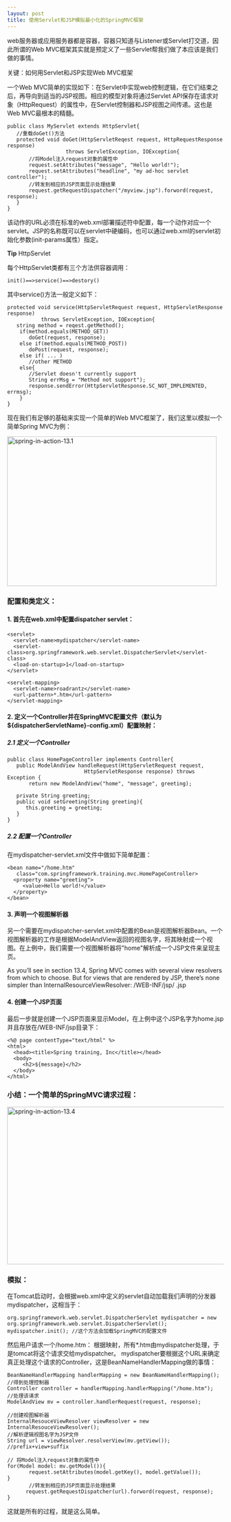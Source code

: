 ```yaml
---
layout: post
title: 使用Servlet和JSP模拟最小化的SpringMVC框架
---
```


 
web服务器或应用服务器都是容器，容器只知道与Listener或Servlet打交道，因此所谓的Web MVC框架其实就是预定义了一些Servlet帮我们做了本应该是我们做的事情。
 
关键：如何用Servlet和JSP实现Web MVC框架

一个Web MVC简单的实现如下：在Servlet中实现web控制逻辑，在它们结束之后，再导向到适当的JSP视图。相应的模型对象将通过Servlet API保存在请求对象（HttpRequest）的属性中，在Servlet控制器和JSP视图之间传递。这也是Web MVC最根本的精髓。
   
    public class MyServlet extends HttpServlet{
       //重载doGet()方法
       protected void doGet(HttpServletReqest request, HttpRequestResponse response)
                       throws ServletException, IOException{
           //将Model注入request对象的属性中
           request.setAttributes("message", "Hello world!");
           request.setAttributes("headline", "my ad-hoc servlet controller");
           //转发到相应的JSP页面显示处理结果
           request.getRequestDispatcher("/myview.jsp").forword(request, response);
       }
    }
    
该动作的URL必须在标准的web.xml部署描述符中配置，每一个动作对应一个servlet。JSP的名称既可以在servlet中硬编码，也可以通过web.xml的servlet初始化参数(init-params属性）指定。

**Tip** HttpServlet

每个HttpServlet类都有三个方法供容器调用：

    init()==>service()==>destory()
    
其中service()方法一般定义如下：
    
    protected void service(HttpServletRequest request, HttpServletResponse response)
               throws ServletException, IOException{
       string method = reqest.getMethod();
        if(method.equals(METHOD_GET))
           doGet(request, response);
        else if(method.equals(METHOD_POST))
           doPost(request, response);
        else if( ... )
           //other METHOD
        else{
           //Servlet doesn't currently support
           String errMsg = "Method not support");
           response.sendError(HttpServletResponse.SC_NOT_IMPLEMENTED, errmsg);
        }
    }
 
现在我们有足够的基础来实现一个简单的Web MVC框架了，我们这里以模拟一个简单Spring MVC为例：

<a href="http://www.flickr.com/photos/arganzheng/9313955568/" title="spring-in-action-13.1 by arganzheng, on Flickr"><img src="http://farm8.staticflickr.com/7328/9313955568_13420b6e9c_o.jpg" width="487" height="347" alt="spring-in-action-13.1"></a>

### 配置和类定义：

#### 1. 首先在web.xml中配置dispatcher servlet：
    
    <servlet>
      <servlet-name>mydispatcher</servlet-name>
      <servlet-class>org.springframework.web.servlet.DispatcherServlet</servlet-class>
      <load-on-startup>1</load-on-startup>
    </servlet>
     
    <servlet-mapping>
      <servlet-name>roadrantz</servlet-name>
      <url-pattern>*.htm</url-pattern>
    </servlet-mapping>

#### 2. 定义一个Controller并在SpringMVC配置文件（默认为${dispatcherServletName}-config.xml）配置映射：
##### 2.1 定义一个Controller
    
    public class HomePageController implements Controller{
       public ModelAndView handleRequest(HttpServletRequest request,
                             HttpServletResponse response) throws Exception {
           return new ModelAndView("home", "message", greeting);
     
       private String greeting;
       public void setGreeting(String greeting){
          this.greeting = greeting;
       }
    }

##### 2.2 配置一个Controller
在mydispatcher-servlet.xml文件中做如下简单配置：
    
    <bean name="/home.htm"
       class="com.springframework.training.mvc.HomePageController>
      <property name="greeting">
         <value>Hello world!</value>
      </property>
    </bean>
 
#### 3. 声明一个视图解析器

另一个需要在mydispatcher-servlet.xml中配置的Bean是视图解析器Bean。一个视图解析器的工作是根据ModelAndView返回的视图名字，将其映射成一个视图。在上例中，我们需要一个视图解析器将"home"解析成一个JSP文件来呈现主页。
>
As you’ll see in section 13.4, Spring MVC comes with several view resolvers from which to choose. But for views that are rendered by JSP, there’s none simpler than InternalResourceViewResolver:
    <bean id="viewResolver"
    class="org.springframework.web. servlet.view.InternalResourceViewResolver">
      <property name="prefix">
          <value>/WEB-INF/jsp/</value>
      </property>
      <property name="suffix">
         <value>.jsp</value>
       </property>
    </bean>
 
#### 4. 创建一个JSP页面

最后一步就是创建一个JSP页面来显示Model，在上例中这个JSP名字为home.jsp并且存放在/WEB-INF/jsp目录下：
   
    <%@ page contentType="text/html" %>
    <html>
      <head><title>Spring training, Inc</title></head>
      <body>
         <h2>${message}</h2>
      </body>
    </html>

### 小结：一个简单的SpringMVC请求过程：

<a href="http://www.flickr.com/photos/arganzheng/9313955674/" title="spring-in-action-13.4 by arganzheng, on Flickr"><img src="http://farm3.staticflickr.com/2844/9313955674_e84e75c468_o.jpg" width="541" height="365" alt="spring-in-action-13.4"></a>
 
### 模拟：

在Tomcat启动时，会根据web.xml中定义的servlet自动加载我们声明的分发器mydispatcher，这相当于：

    org.springframework.web.servlet.DispatcherServlet mydispatcher = new org.springframework.web.servlet.DispatcherServlet();
    mydispatcher.init(); //这个方法会加载SpringMVC的配置文件
    
然后用户请求一个/home.htm：
根据映射，所有*.htm由mydispatcher处理，于是tomcat将这个请求交给mydispatcher。
mydispatcher要根据这个URL来确定真正处理这个请求的Controller，这是BeanNameHandlerMapping做的事情：

    BeanNameHandlerMapping handlerMapping = new BeanNameHandlerMapping();
    //得到处理控制器
    Controller controller = handlerMapping.handlerMapping("/home.htm");
    //处理该请求
    ModelAndView mv = controller.handlerRequest(request, response);
     
    //创建视图解析器
    InternalResouceViewResolver viewResolver = new InternalResouceViewResolver();
    //解析逻辑视图名字为JSP文件
    String url = viewResolver.resolverView(mv.getView()); //prefix+view+suffix
     
    // 将Model注入request对象的属性中
    for(Model model: mv.getModel()){
           request.setAttributes(model.getKey(), model.getValue());
    }
           //转发到相应的JSP页面显示处理结果
          request.getRequestDispatcher(url).forword(request, response);
    }
    
这就是所有的过程，就是这么简单。